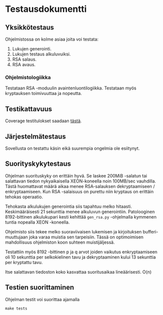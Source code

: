 # Testausdokumentti

## Yksikkötestaus

Ohjelmistossa on kolme asiaa joita voi testata:

1. Lukujen generointi.
2. Lukujen testaus alkuluvuiksi.
3. RSA salaus.
4. RSA avaus.

### Ohjelmistologiikka

Testataan RSA -moduulin avaintenluontilogiikka. Testataan myös
kryptauksen toimivuuttaa ja nopeutta.

## Testikattavuus

Coverage testitulokset saadaan [tästä](coverage_20211231.txt).

## Järjestelmätestaus

Sovellusta on testattu käsin eikä suurempia ongelmia ole esiitynyt.

## Suorityskykytestaus

Ohjelman suorituskyky on erittäin hyvä. Se laskee 200MiB -salatun tai
salattavan tiedon nykyaikaisella XEON-koneella noin 100MB/sec vauhdilla.
Tästä huomattavat määrä aikaa menee RSA-salauksen dekryptaamiseen /
enkryptaamiseen. Kun RSA -salaisuus on purettu niin kryptaus on erittäin
tehokas operaatio.

Tehokasta alkulukujen generointia siis tapahtuu melko hitaasti. Keskimääräisesti
21 sekunttia menee alkuluvun generointiin. Patolooginen 8192-bittinen alkulukupari
kesti kehittää `gen_rsa.py` -ohjelmalla kymmenen tuntia nopealla XEON -koneella.

Ohjelmisto siis tekee melko suoraviivaisen lukemisen ja kirjoituksen bufferi-muuttujaan 
joka varaa muistia sen tarpeisiin. Tässä on optimoimisen mahdollisuus ohjelmiston koon
suhteen muistijäljessä.

Testattiin myös 8192 -bittinen p ja q arvot joiden vaikutus enkryptaamiseen oli 10
sekunttia per selkokielinen tavu ja dekryptaaminen kului 13 sekunttia per 
kryptattu tavu.

Itse salattavan tiedoston koko kasvattaa suoritusaikaa lineäärisesti. O(n)

## Testien suorittaminen

Ohjelman testit voi suorittaa ajamalla

```
make tests
```
